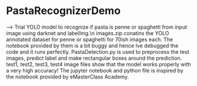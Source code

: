 # PastaRecognizerDemo
--> Trial YOLO model to recognize if pasta is penne or spaghetti from input image using darknet and labelImg.\n
images.zip conatins the YOLO annotated dataset for penne or spaghetti for 70ish images each.
The notebook provided by them is a bit buggy and hence Ive debugged the code and it runs perfectly.
PastaDetection.py is used to preprocess the test images, predict label and make rectangular boxes around the prediction.
test1, test2, test3, test4 image files show that the model works properly with a very high accuracy!
The jupyter notebook and python file is inspired by the notebook provided by eMasterClass Academy.
